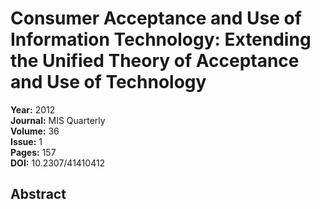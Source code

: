 # Consumer Acceptance and Use of Information Technology: Extending the Unified Theory of Acceptance and Use of Technology

**Year:** 2012  
**Journal:** MIS Quarterly  
**Volume:** 36  
**Issue:** 1  
**Pages:** 157  
**DOI:** 10.2307/41410412  

## Abstract


